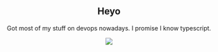 
<div align="center">
<h2 > Heyo </h2>
<p >Got most of my stuff on devops nowadays. I promise I know typescript.</p>

<a href="https://github.com/lucidrunner/github-readme-stats">
  <img align="center" src="https://github-readme-stats.vercel.app/api/top-langs/?username=lucidrunner&layout=compact&theme=date_night" />
</a>
</div>

